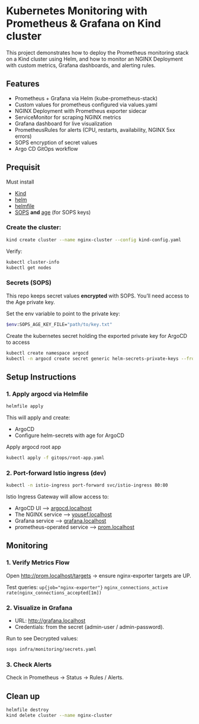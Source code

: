 # Kubernetes Monitoring with Prometheus & Grafana on Kind cluster

This project demonstrates how to deploy the Prometheus monitoring stack on a Kind cluster using Helm, and how to monitor an NGINX Deployment with custom metrics, Grafana dashboards, and alerting rules.

## Features

- Prometheus + Grafana via Helm (kube-prometheus-stack)
- Custom values for prometheus configured via values.yaml
- NGINX Deployment with Prometheus exporter sidecar
- ServiceMonitor for scraping NGINX metrics
- Grafana dashboard for live visualization
- PrometheusRules for alerts (CPU, restarts, availability, NGINX 5xx errors)
- SOPS encryption of secret values
- Argo CD GitOps workflow

## Prequisit

Must install 
- [Kind](https://kind.sigs.k8s.io/docs/user/quick-start/) 
- [helm](https://helm.sh/docs/intro/install/) 
- [helmfile](https://github.com/helmfile/helmfile)
- [SOPS](https://github.com/getsops/sops) **and** [age](https://github.com/FiloSottile/age) (for SOPS keys)

### Create the cluster:

```bash
kind create cluster --name nginx-cluster --config kind-config.yaml
```

Verify:

``` bash
kubectl cluster-info
kubectl get nodes
```

### Secrets (SOPS)
This repo keeps secret values **encrypted** with SOPS. You’ll need access to the Age private key.

Set the env variable to point to the private key:
```bash
$env:SOPS_AGE_KEY_FILE="path/to/key.txt"
```

Create the kubernetes secret holding the exported private key for ArgoCD to access
```bash
kubectl create namespace argocd
kubectl -n argocd create secret generic helm-secrets-private-keys --from-file=key.txt=path/to/key.txt
```

## Setup Instructions

### 1. Apply argocd via Helmfile 

```bash
helmfile apply
```

This will apply and create:
- ArgoCD
- Configure helm-secrets with age for ArgoCD

Apply argocd root app
```bash
kubectl apply -f gitops/root-app.yaml
```

### 2. Port-forward Istio ingress (dev)

```bash
kubectl -n istio-ingress port-forward svc/istio-ingress 80:80
```

Istio Ingress Gateway will allow access to:
- ArgoCD UI --> [argocd.localhost](argocd.localhost)
- The NGINX service --> [yousef.localhost](yousef.localhost)
- Grafana service --> [grafana.localhost](grafana.localhost)
- prometheus-operated service --> [prom.localhost](prom.localhost)


## Monitoring

### 1. Verify Metrics Flow

Open http://prom.localhost/targets → ensure nginx-exporter targets are UP.

Test queries:
`up{job="nginx-exporter"}`
`nginx_connections_active`
`rate(nginx_connections_accepted[1m])`

### 2. Visualize in Grafana

- URL: http://grafana.localhost
- Credentials: from the secret (admin-user / admin-password).

Run to see Decrypted values:
```bash
sops infra/monitoring/secrets.yaml
```

### 3. Check Alerts

Check in Prometheus → Status → Rules / Alerts.

## Clean up

``` bash
helmfile destroy
kind delete cluster --name nginx-cluster
```
